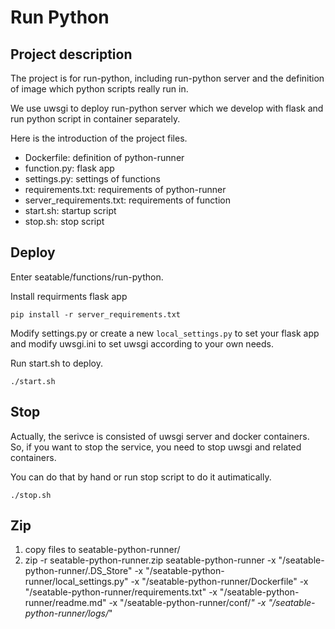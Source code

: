 # Run Python

## Project description

The project is for run-python, including run-python server and the definition of image which python scripts really run in.

We use uwsgi to deploy run-python server which we develop with flask and run python script in container separately.

Here is the introduction of the project files.

- Dockerfile: definition of python-runner
- function.py: flask app
- settings.py: settings of functions
- requirements.txt: requirements of python-runner
- server_requirements.txt: requirements of function
- start.sh: startup script
- stop.sh: stop script


## Deploy

Enter seatable/functions/run-python.

Install requirments flask app

```
pip install -r server_requirements.txt
```

Modify settings.py or create a new `local_settings.py` to set your flask app and modify uwsgi.ini to set uwsgi according to your own needs.

Run start.sh to deploy.

```
./start.sh
```

## Stop

Actually, the serivce is consisted of uwsgi server and docker containers. So, if you want to stop the service, you need to stop uwsgi and related containers.

You can do that by hand or run stop script to do it autimatically.

```
./stop.sh
```


## Zip

1. copy files to seatable-python-runner/
2. zip -r seatable-python-runner.zip seatable-python-runner -x "/seatable-python-runner/.DS_Store" -x "/seatable-python-runner/local_settings.py" -x "/seatable-python-runner/Dockerfile" -x "/seatable-python-runner/requirements.txt" -x "/seatable-python-runner/readme.md" -x "/seatable-python-runner/conf/*" -x "/seatable-python-runner/logs/*"
